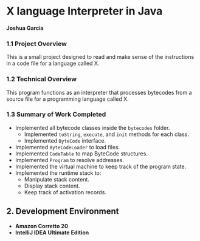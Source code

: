 # X language Interpreter in Java

**Joshua Garcia**

### 1.1 Project Overview

This is a small project designed to read and make sense of the instructions in a code file for a language called X.

### 1.2 Technical Overview

This program functions as an interpreter that processes bytecodes from a source file for a programming language called X.

### 1.3 Summary of Work Completed

- Implemented all bytecode classes inside the `bytecodes` folder.
  - Implemented `toString`, `execute`, and `init` methods for each class.
  - Implemented `ByteCode` interface.
- Implemented `ByteCodeLoader` to load files.
- Implemented `CodeTable` to map ByteCode structures.
- Implemented `Program` to resolve addresses.
- Implemented the virtual machine to keep track of the program state.
- Implemented the runtime stack to:
  - Manipulate stack content.
  - Display stack content.
  - Keep track of activation records.

## 2. Development Environment

- **Amazon Corretto 20**
- **IntelliJ IDEA Ultimate Edition**
